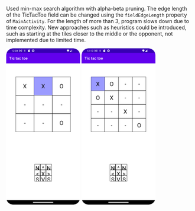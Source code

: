 Used min-max search algorithm with alpha-beta pruning. The edge length of the TicTacToe field can 
be changed using the `fieldEdgeLength` property of `MainActivity`. For the length of more than 3, program slows down due to time complexity. 
New approaches such as heuristics could be introduced, such as starting at the tiles closer to the middle or the opponent, not implemented due to limited time.  

<img src="/images/xox1.png" width="200" />
<img src="/images/xox2.png" width="200" />
